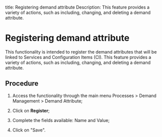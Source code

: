 title: Registering demand attribute
Description: This feature provides a variety of actions, such as including, changing, and deleting a demand attribute.
# Registering demand attribute

This functionality is intended to register the demand attributes that will be linked to Services and Configuration Items (CI).
This feature provides a variety of actions, such as including, changing, and deleting a demand attribute.

Procedure
-------------

1.  Access the functionality through the main menu Processes \> Demand
    Management \> Demand Attribute;

2.  Click on **Register**;

3.  Complete the fields available: Name and Value;

4.  Click on "Save".

